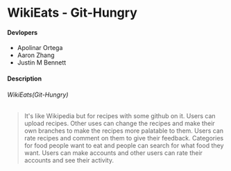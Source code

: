 # WikiEats - Git-Hungry
#### Devlopers
- Apolinar Ortega
- Aaron Zhang
- Justin M Bennett

#### Description
###### *WikiEats(Git-Hungry)*
>It's like Wikipedia but for recipes with some github on it. Users can upload recipes. Other uses can change the recipes and make their own branches to make the recipes more palatable to them. Users can rate recipes and comment on them to give their feedback. Categories for food people want to eat and people can search for what food they want. Users can make accounts and other users can rate their accounts and see their activity.
